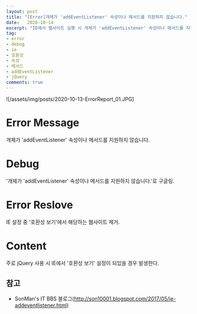 ```yaml
---
layout: post
title: "[Error]개체가 'addEventListener' 속성이나 메서드를 지원하지 않습니다."
date:   2020-10-14
excerpt: "IE에서 웹사이트 실행 시 개체가 'addEventListener' 속성이나 메서드를 지원하지 않습니다. 에러 처리"
tag:
- error
- debug
- ie
- 호환성
- 속성
- 메서드
- addEventListener
- jQuery
comments: true
---
```

![/assets/img/posts/2020-10-13-ErrorReport_01.JPG]
# Error Message 
개체가 'addEventListener' 속성이나 메서드를 지원하지 않습니다.
# Debug 
'개체가 'addEventListener' 속성이나 메서드를 지원하지 않습니다.'로 구글링.
# Error Reslove 
IE 설정 중 '호환성 보기'에서 해당하는 웹사이트 제거.
# Content 
주로 jQuery 사용 시 IE에서 '호환성 보기' 설정이 되있을 경우 발생한다.

## 참고
- SonMan's IT BBS 블로그(http://son10001.blogspot.com/2017/05/ie-addeventlistener.html)
